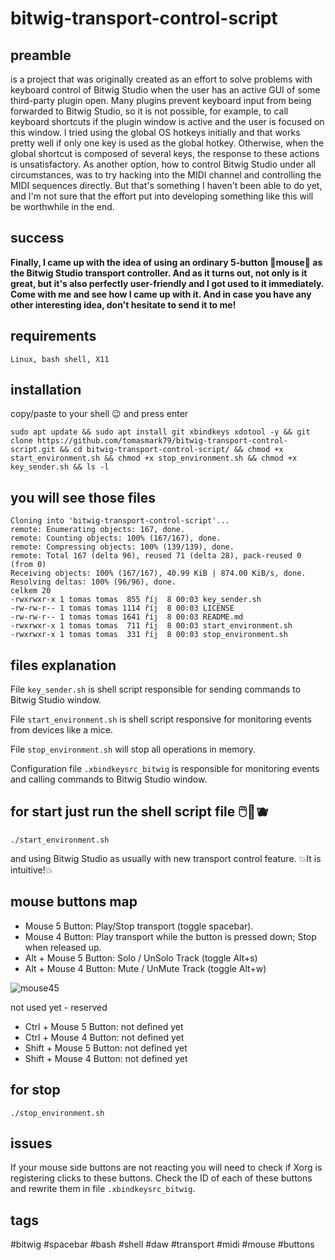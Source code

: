 # bitwig-transport-control-script
## preamble
is a project that was originally created as an effort to solve problems with keyboard control of Bitwig Studio when the user has an active GUI of some third-party plugin open. Many plugins prevent keyboard input from being forwarded to Bitwig Studio, so it is not possible, for example, to call keyboard shortcuts if the plugin window is active and the user is focused on this window.
I tried using the global OS hotkeys initially and that works pretty well if only one key is used as the global hotkey. Otherwise, when the global shortcut is composed of several keys, the response to these actions is unsatisfactory.
As another option, how to control Bitwig Studio under all circumstances, was to try hacking into the MIDI channel and controlling the MIDI sequences directly. But that's something I haven't been able to do yet, and I'm not sure that the effort put into developing something like this will be worthwhile in the end.

## success
**Finally, I came up with the idea of ​​using an ordinary 5-button 🐁mouse🐁 as the Bitwig Studio transport controller. And as it turns out, not only is it great, but it's also perfectly user-friendly and I got used to it immediately. Come with me and see how I came up with it. And in case you have any other interesting idea, don't hesitate to send it to me!**

## requirements

`Linux, bash shell, X11`

## installation

copy/paste to your shell 😉 and press enter

```
sudo apt update && sudo apt install git xbindkeys xdotool -y && git clone https://github.com/tomasmark79/bitwig-transport-control-script.git && cd bitwig-transport-control-script/ && chmod +x start_environment.sh && chmod +x stop_environment.sh && chmod +x key_sender.sh && ls -l
```

## you will see those files

```
Cloning into 'bitwig-transport-control-script'...
remote: Enumerating objects: 167, done.
remote: Counting objects: 100% (167/167), done.
remote: Compressing objects: 100% (139/139), done.
remote: Total 167 (delta 96), reused 71 (delta 28), pack-reused 0 (from 0)
Receiving objects: 100% (167/167), 40.99 KiB | 874.00 KiB/s, done.
Resolving deltas: 100% (96/96), done.
celkem 20
-rwxrwxr-x 1 tomas tomas  855 říj  8 00:03 key_sender.sh
-rw-rw-r-- 1 tomas tomas 1114 říj  8 00:03 LICENSE
-rw-rw-r-- 1 tomas tomas 1641 říj  8 00:03 README.md
-rwxrwxr-x 1 tomas tomas  711 říj  8 00:03 start_environment.sh
-rwxrwxr-x 1 tomas tomas  331 říj  8 00:03 stop_environment.sh
```

## files explanation

File `key_sender.sh` is shell script responsible for sending commands to Bitwig Studio window.

File `start_environment.sh` is shell script responsive for monitoring events from devices like a mice.

File `stop_environment.sh` will stop all operations in memory.

Configuration file `.xbindkeysrc_bitwig` is responsible for monitoring events and calling commands to Bitwig Studio window.

## for start just run the shell script file 🖱️🍒🫐

`./start_environment.sh`

and using Bitwig Studio as usually with new transport control feature. 💥It is intuitive!💥

## mouse buttons map
 - Mouse 5 Button: Play/Stop transport (toggle spacebar).
 - Mouse 4 Button: Play transport while the button is pressed down; Stop when released up.
 - Alt + Mouse 5 Button: Solo / UnSolo Track (toggle Alt+s)
 - Alt + Mouse 4 Button: Mute / UnMute Track (toggle Alt+w)

![mouse45](https://github.com/user-attachments/assets/e479c395-9618-445c-a57c-92f1fafd8cdb)

not used yet - reserved 
 - Ctrl + Mouse 5 Button: not defined yet
 - Ctrl + Mouse 4 Button: not defined yet
 - Shift + Mouse 5 Button: not defined yet
 - Shift + Mouse 4 Button: not defined yet

## for stop

```
./stop_environment.sh
```

## issues

 If your mouse side buttons are not reacting you will need to check if Xorg is registering clicks to these buttons. Check the ID of each of these buttons and rewrite them in file `.xbindkeysrc_bitwig`.

## tags

#bitwig #spacebar #bash #shell #daw #transport #midi #mouse #buttons





